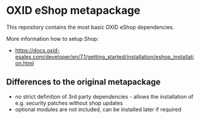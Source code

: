 OXID eShop metapackage
======================

This repository contains the most basic OXID eShop dependencies.

More information how to setup Shop:

  - https://docs.oxid-esales.com/developer/en/7.1/getting_started/installation/eshop_installation.html
  
## Differences to the original metapackage

- no strict definition of 3rd party dependencies - allows the installation of e.g. security patches without shop updates
- optional modules are not included, can be installed later if required
